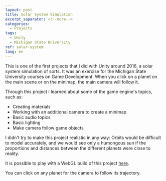 ```yaml
---
layout: post
title: Solar System Simulation
excerpt_separator: <!--more-->
categories:
  - Projects
tags:
  - Unity
  - Michigan State University
ref: solar-system
lang: en
---
```


This is one of the first projects that I did with Unity around 2016, a solar system simulation of sorts.
It was an exercise for the Michigan State University courses on Game Development.
When you click on a planet on the main scene or on the minimap, the main camera will follow it.

<!--more-->

Through this project I learned about some of the game engine's topics, such as: 
* Creating materials
* Working with an additional camera to create a minimap
* Basic audio topics
* Basic lighting
* Make camera follow game objects

I didn't try to make this project realistic in any way:
Orbits would be difficult to model accurately, and we would see only a humongous sun if
the proportions and distances between the different planets were close to reality.

It is possible to play with a WebGL build of this project [here](/assets/webgl/solar-system).

You can click on any planet for the camera to follow its trajectory.
